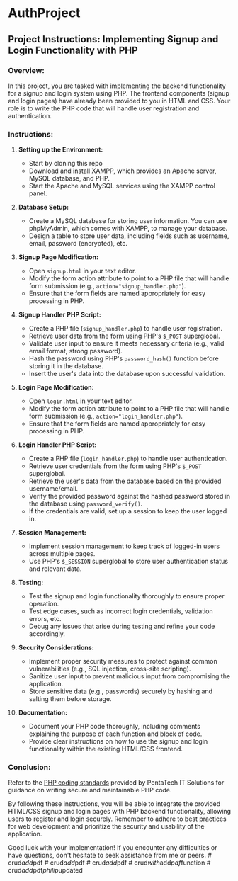 # AuthProject

## Project Instructions: Implementing Signup and Login Functionality with PHP

### Overview:

In this project, you are tasked with implementing the backend functionality for a signup and login system using PHP. The frontend components (signup and login pages) have already been provided to you in HTML and CSS. Your role is to write the PHP code that will handle user registration and authentication.

### Instructions:

1. **Setting up the Environment:**
   - Start by cloning this repo
   - Download and install XAMPP, which provides an Apache server, MySQL database, and PHP.
   - Start the Apache and MySQL services using the XAMPP control panel.

2. **Database Setup:**

   - Create a MySQL database for storing user information. You can use phpMyAdmin, which comes with XAMPP, to manage your database.
   - Design a table to store user data, including fields such as username, email, password (encrypted), etc.

3. **Signup Page Modification:**

   - Open `signup.html` in your text editor.
   - Modify the form action attribute to point to a PHP file that will handle form submission (e.g., `action="signup_handler.php"`).
   - Ensure that the form fields are named appropriately for easy processing in PHP.

4. **Signup Handler PHP Script:**

   - Create a PHP file (`signup_handler.php`) to handle user registration.
   - Retrieve user data from the form using PHP's `$_POST` superglobal.
   - Validate user input to ensure it meets necessary criteria (e.g., valid email format, strong password).
   - Hash the password using PHP's `password_hash()` function before storing it in the database.
   - Insert the user's data into the database upon successful validation.

5. **Login Page Modification:**

   - Open `login.html` in your text editor.
   - Modify the form action attribute to point to a PHP file that will handle form submission (e.g., `action="login_handler.php"`).
   - Ensure that the form fields are named appropriately for easy processing in PHP.

6. **Login Handler PHP Script:**

   - Create a PHP file (`login_handler.php`) to handle user authentication.
   - Retrieve user credentials from the form using PHP's `$_POST` superglobal.
   - Retrieve the user's data from the database based on the provided username/email.
   - Verify the provided password against the hashed password stored in the database using `password_verify()`.
   - If the credentials are valid, set up a session to keep the user logged in.

7. **Session Management:**

   - Implement session management to keep track of logged-in users across multiple pages.
   - Use PHP's `$_SESSION` superglobal to store user authentication status and relevant data.

8. **Testing:**

   - Test the signup and login functionality thoroughly to ensure proper operation.
   - Test edge cases, such as incorrect login credentials, validation errors, etc.
   - Debug any issues that arise during testing and refine your code accordingly.

9. **Security Considerations:**

   - Implement proper security measures to protect against common vulnerabilities (e.g., SQL injection, cross-site scripting).
   - Sanitize user input to prevent malicious input from compromising the application.
   - Store sensitive data (e.g., passwords) securely by hashing and salting them before storage.

10. **Documentation:**
    - Document your PHP code thoroughly, including comments explaining the purpose of each function and block of code.
    - Provide clear instructions on how to use the signup and login functionality within the existing HTML/CSS frontend.

### Conclusion:

Refer to the [PHP coding standards](https://github.com/PentaTech-IT-Solutions/phpCodingStandards) provided by PentaTech IT Solutions for guidance on writing secure and maintainable PHP code.

By following these instructions, you will be able to integrate the provided HTML/CSS signup and login pages with PHP backend functionality, allowing users to register and login securely. Remember to adhere to best practices for web development and prioritize the security and usability of the application.

Good luck with your implementation! If you encounter any difficulties or have questions, don't hesitate to seek assistance from me or peers.
#   c r u d _ a d d _ p d f  
 #   c r u d _ a d d _ p d f  
 #   c r u d _ a d d _ p d f  
 #   c r u d _ w i t h _ a d d _ p d f _ f u n c t i o n  
 #   c r u d _ a d d _ p d f _ p h i l i p _ u p d a t e d  
 